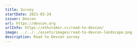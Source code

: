 ```yaml
---
title: Survey
startDate: 2021-03-24
issuer: Devcon
url: https://devcon.org
urlInfo: https://ethstaker.cc/road-to-devcon/
image: ../../../assets/images/road-to-devcon-landscape.png
description: Road to Devcon survey
---
```


